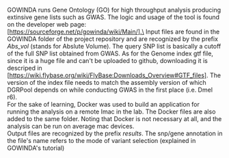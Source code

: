 GOWINDA runs Gene Ontology (GO) for high throughput analysis producing extinsive gene lists such as GWAS. The logic and usage of the tool is found on the developer web page: [https://sourceforge.net/p/gowinda/wiki/Main/].\
Input files are found in the GOWINDA folder of the project repository and are recognized by the prefix *Abs_vol* (stands for Abslute Volume). The query SNP list is basically a cutoff of the full SNP list obtained from GWAS. As for the Genome index gtf file, since it is a huge file and can't be uploaded to github, downloading it is descriped in [https://wiki.flybase.org/wiki/FlyBase:Downloads_Overview#GTF_files]. The version of the index file needs to match the assembly version of which DGRPool depends on while conducting GWAS in the first place (i.e. Dmel r6).\
For the sake of learning, Docker was used to build an application for running the analysis on a remote Imac in the lab. The Docker files are also added to the same folder. Noting that Docker is not necessary at all, and the analysis can be run on average mac devices.\
Output files are recognized by the prefix *results*. The snp/gene annotation in the file's name refers to the mode of variant selection (explained in GOWINDA's tutorial)
